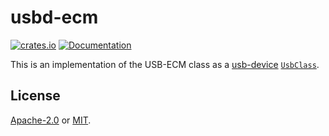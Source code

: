 [1]: https://docs.rs/usb-device/0.2.7/usb_device/
[3]: https://docs.rs/usb-device/0.2.7/usb_device/class/trait.UsbClass.html

[doc-badge]: https://docs.rs/usbd-ecm/badge.svg
[doc-link]: https://docs.rs/usbd-ecm

[crates-badge]: https://img.shields.io/crates/v/usbd-ecm
[crates-link]: https://crates.io/crates/usbd-ecm

[apache2-license]: https://spdx.org/licenses/Apache-2.0.html
[mit-license]: https://spdx.org/licenses/MIT.htm

# usbd-ecm

[![crates.io][crates-badge]][crates-link]
[![Documentation][doc-badge]][doc-link]

This is an implementation of the USB-ECM class as a [usb-device][1] [`UsbClass`][3].

## License

[Apache-2.0][apache2-license] or [MIT][mit-license].
